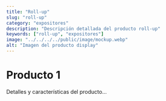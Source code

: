```yaml
---
title: "Roll-up"
slug: "roll-up"
category: "expositores"
description: "Descripción detallada del producto roll-up"
keywords: ["roll-up", "expositores"]
image: "../../../../public/image/mockup.webp"
alt: "Imagen del producto display"
---
```

# Producto 1
Detalles y características del producto...